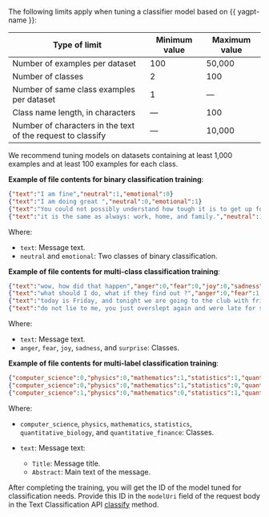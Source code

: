 The following limits apply when tuning a classifier model based on {{ yagpt-name }}:

| Type of limit | Minimum value | Maximum value |
|---|---|---|
| Number of examples per dataset | 100 | 50,000 |
| Number of classes | 2 | 100 |
| Number of same class examples per dataset | 1 | — |
| Class name length, in characters | — | 100 |
| Number of characters in the text of the request to classify | — | 10,000 |

We recommend tuning models on datasets containing at least 1,000 examples and at least 100 examples for each class.

**Example of file contents for binary classification training**:

```json
{"text":"I am fine","neutral":1,"emotional":0}
{"text":"I am doing great ","neutral":0,"emotional":1}
{"text":"You could not possibly understand how tough it is to get up for work at six in the morning every day and spend two hours commuting on public transport","neutral":0,"emotional":1}
{"text":"it is the same as always: work, home, and family.","neutral":1,"emotional":0}
```

Where:
* `text`: Message text.
* `neutral` and `emotional`: Two classes of binary classification.

**Example of file contents for multi-class classification training**:

```json
{"text":"wow, how did that happen","anger":0,"fear":0,"joy":0,"sadness":0,"surprise":1}
{"text":"what should I do, what if they find out ?","anger":0,"fear":1,"joy":0,"sadness":0,"surprise":0}
{"text":"today is Friday, and tonight we are going to the club with friends","anger":0,"fear":0,"joy":1,"sadness":0,"surprise":0}
{"text":"do not lie to me, you just overslept again and were late for school because of that","anger":1,"fear":0,"joy":0,"sadness":0,"surprise":0}
```

Where:
* `text`: Message text.
* `anger`, `fear`, `joy`, `sadness`, and `surprise`: Classes.

**Example of file contents for multi-label classification training**:

```json
{"computer_science":0,"physics":0,"mathematics":1,"statistics":1,"quantitative_biology":0,"quantitative_finance":0,"text":"Title: Bias Reduction in Instrumental Variable Estimation through First-Stage Shrinkage\nAbstract:   The two-stage least-squares (2SLS) estimator is known to be biased when its\nfirst-stage fit is poor. I show that better first-stage prediction can\nalleviate this bias. In a two-stage linear regression model with Normal noise,\nI consider shrinkage in the estimation of the first-stage instrumental variable\ncoefficients. For at least four instrumental variables and a single endogenous\nregressor, I establish that the standard 2SLS estimator is dominated with\nrespect to bias. The dominating IV estimator applies James-Stein type shrinkage\nin a first-stage high-dimensional Normal-means problem followed by a\ncontrol-function approach in the second stage. It preserves invariances of the\nstructural instrumental variable equations.\n"}
{"computer_science":0,"physics":0,"mathematics":1,"statistics":0,"quantitative_biology":0,"quantitative_finance":0,"text":"Title: Essentially Finite Vector Bundles on Normal Pseudo-proper Algebraic Stacks\nAbstract:   Let $X$ be a normal, connected and projective variety over an algebraically\nclosed field $k$. It is known that a vector bundle $V$ on $X$ is essentially\nfinite if and only if it is trivialized by a proper surjective morphism $f:Y\\to\nX$. In this paper we introduce a different approach to this problem which\nallows to extend the results to normal, connected and strongly pseudo-proper\nalgebraic stack of finite type over an arbitrary field $k$.\n"}
{"computer_science":1,"physics":0,"mathematics":0,"statistics":1,"quantitative_biology":0,"quantitative_finance":0,"text":"Title: MOLIERE: Automatic Biomedical Hypothesis Generation System\nAbstract:   Hypothesis generation is becoming a crucial time-saving technique which\nallows biomedical researchers to quickly discover implicit connections between\nimportant concepts. Typically, these systems operate on domain-specific\nfractions of public medical data. MOLIERE, in contrast, utilizes information\nfrom over 24.5 million documents. At the heart of our approach lies a\nmulti-modal and multi-relational network of biomedical objects extracted from\nseveral heterogeneous datasets from the National Center for Biotechnology\nInformation (NCBI). These objects include but are not limited to scientific\npapers, keywords, genes, proteins, diseases, and diagnoses. We model hypotheses\nusing Latent Dirichlet Allocation applied on abstracts found near shortest\npaths discovered within this network, and demonstrate the effectiveness of\nMOLIERE by performing hypothesis generation on historical data. Our network,\nimplementation, and resulting data are all publicly available for the broad\nscientific community.\n"}
```

Where:
* `computer_science`, `physics`, `mathematics`, `statistics`, `quantitative_biology`, and `quantitative_finance`: Classes.
* `text`: Message text:

   * `Title`: Message title.
   * `Abstract`: Main text of the message.

After completing the training, you will get the ID of the model tuned for classification needs. Provide this ID in the `modelUri` field of the request body in the Text Classification API [classify](../../foundation-models/text-classification/api-ref/TextClassification/classify.md) method.